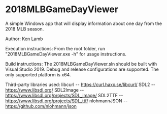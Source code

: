 # 2018MLBGameDayViewer
 A simple Windows app that will display information about one day from the 2018 MLB season.
 
 Author: Ken Lamb
 
 Execution instructions:
	From the root folder, run "2018MLBGameDayViewer.exe -h" for usage instructions.
	
 Build instructions:
	The 2018MLBGameDayViewer.sln should be built with Visual Studio 2019.
	Debug and release configurations are supported.
	The only supported platform is x64.

 Third-party libraries used:
	libcurl -- https://curl.haxx.se/libcurl/
	SDL2 -- https://www.libsdl.org/
	SDL2Image -- https://www.libsdl.org/projects/SDL_image/
	SDL2TTF -- https://www.libsdl.org/projects/SDL_ttf/
	nlohmannJSON -- https://github.com/nlohmann/json
